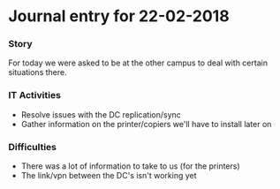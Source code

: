# Journal entry for 22-02-2018

### Story

For today we were asked to be at the other campus to deal with certain situations there.

### IT Activities

- Resolve issues with the DC replication/sync
- Gather information on the printer/copiers we'll have to install later on

### Difficulties

- There was a lot of information to take to us (for the printers)
- The link/vpn between the DC's isn't working yet 

